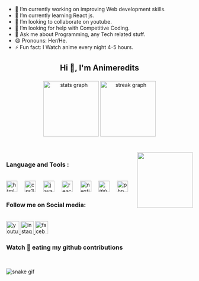 <!-- 📫 How to reach me:-->
- 🔭 I’m currently working on improving Web development skills.
- 🌱 I’m currently learning React js.
- 👯 I’m looking to collaborate on youtube.
- 🤔 I’m looking for help with Competitive Coding.
- 💬 Ask me about Programming, any Tech related stuff.
- 😄 Pronouns: Her/He.
- ⚡ Fun fact: I Watch anime every night 4-5 hours.

<h2 align="center">Hi 👋, I'm Animeredits</h2>

###

<div align="center">
  <img src="https://github-readme-stats.vercel.app/api?username=animeredits&hide_title=false&hide_rank=false&show_icons=true&include_all_commits=true&count_private=true&disable_animations=false&theme=dracula&locale=en&hide_border=false" height="150" alt="stats graph"  />
  <img src="https://streak-stats.demolab.com?user=animeredits&locale=en&mode=daily&theme=dracula&hide_border=false&border_radius=5" height="150" alt="streak graph"  />
</div>

###

<br clear="single">

<img align="right" height="150" src="https://media.giphy.com/media/hQ0YSPGNbBVjq/giphy.gif"  />

### Language and Tools :

<br clear="">

<div align="left">
  <img src="https://cdn.jsdelivr.net/gh/devicons/devicon/icons/html5/html5-original.svg" height="30" alt="html5 logo"  />
  <img width="12" />
  <img src="https://cdn.jsdelivr.net/gh/devicons/devicon/icons/css3/css3-original.svg" height="30" alt="css3 logo"  />
  <img width="12" />
  <img src="https://cdn.jsdelivr.net/gh/devicons/devicon/icons/javascript/javascript-original.svg" height="30" alt="javascript logo"  />
  <img width="12" />
  <img src="https://cdn.jsdelivr.net/gh/devicons/devicon/icons/react/react-original.svg" height="30" alt="react logo"  />
  <img width="12" />
  <img src="https://skillicons.dev/icons?i=nextjs" height="30" alt="nextjs logo"  />
  <img width="12" />
  <img src="https://cdn.jsdelivr.net/gh/devicons/devicon/icons/mongodb/mongodb-original.svg" height="30" alt="mongodb logo"  />
  <img width="12" />
  <img src="https://cdn.jsdelivr.net/gh/devicons/devicon/icons/php/php-plain.svg" height="30" alt="php logo"  />
</div>

### Follow me on Social media:
<br clear="">
<div align="left">
  <a href="https://youtube.com/@animerdits" target="_blank">
    <img src="https://img.shields.io/static/v1?message=Youtube&logo=youtube&label=&color=FF0000&logoColor=white&labelColor=&style=for-the-badge" height="35" alt="youtube logo"  />
  </a>
  <a href="https://instagram.com/anime_redits?utm_source=qr&igshid=MzNlNGNkZWQ4Mg%3D%3D" target="_blank">
    <img src="https://img.shields.io/static/v1?message=Instagram&logo=instagram&label=&color=E4405F&logoColor=white&labelColor=&style=for-the-badge" height="35" alt="instagram logo"  />
  </a>
  <a href="https://www.facebook.com/profile.php?id=100090634765664&mibextid=9R9pXO" target="_blank">
    <img src="https://img.shields.io/static/v1?message=Facebook&logo=facebook&label=&color=1877F2&logoColor=white&labelColor=&style=for-the-badge" height="35" alt="facebook logo"  />
  </a>
</div>

### Watch 🐍 eating my github contributions

<br clear="both">

![snake gif](https://github.com/animeredits/animeredits/blob/output/github-contribution-grid-snake.gif)

###


